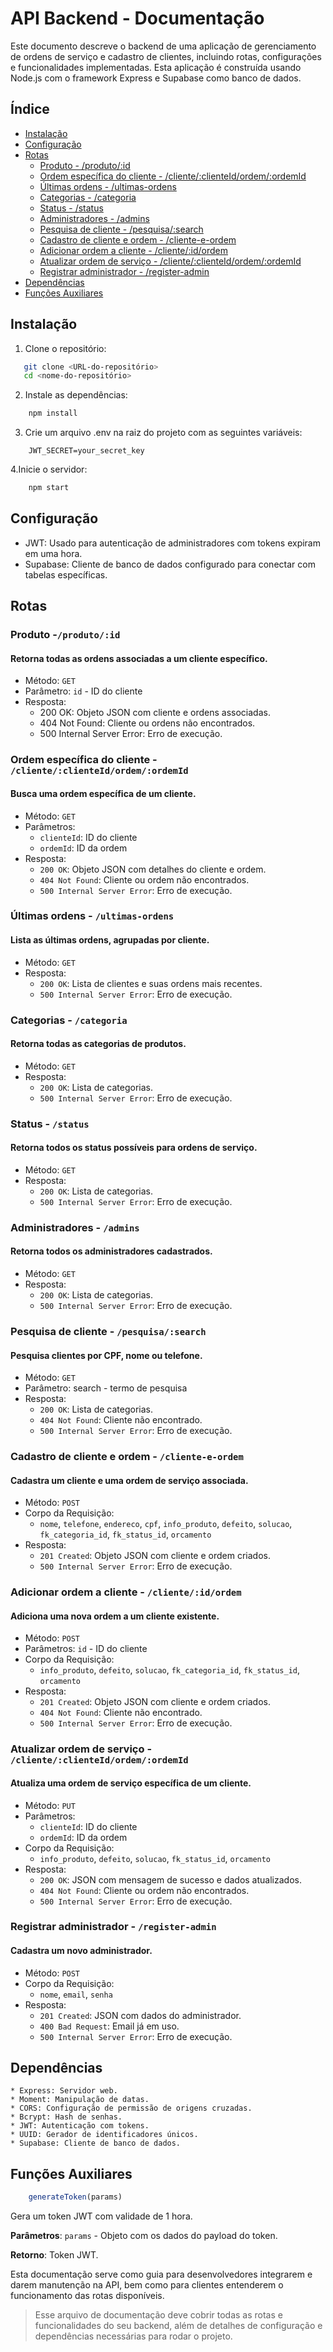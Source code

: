 # API Backend - Documentação

Este documento descreve o backend de uma aplicação de gerenciamento de ordens de serviço e cadastro de clientes, incluindo rotas, configurações e funcionalidades implementadas. Esta aplicação é construída usando Node.js com o framework Express e Supabase como banco de dados.

## Índice
- [Instalação](#instalação)
- [Configuração](#configuração)
- [Rotas](#rotas)
  - [Produto - /produto/:id](#produto---produtoid)
  - [Ordem específica do cliente - /cliente/:clienteId/ordem/:ordemId](#ordem-específica-do-cliente---clienteclienteidordemordemid)
  - [Últimas ordens - /ultimas-ordens](#últimas-ordens---ultimas-ordens)
  - [Categorias - /categoria](#categorias---categoria)
  - [Status - /status](#status---status)
  - [Administradores - /admins](#administradores---admins)
  - [Pesquisa de cliente - /pesquisa/:search](#pesquisa-de-cliente---pesquisasearch)
  - [Cadastro de cliente e ordem - /cliente-e-ordem](#cadastro-de-cliente-e-ordem---cliente-e-ordem)
  - [Adicionar ordem a cliente - /cliente/:id/ordem](#adicionar-ordem-a-cliente---clienteidordem)
  - [Atualizar ordem de serviço - /cliente/:clienteId/ordem/:ordemId](#atualizar-ordem-de-serviço---clienteclienteidordemordemid)
  - [Registrar administrador - /register-admin](#registrar-administrador---register-admin)
- [Dependências](#dependências)
- [Funções Auxiliares](#funções-auxiliares)

## Instalação
1. Clone o repositório:
```bash
   git clone <URL-do-repositório>
   cd <nome-do-repositório>
```

2. Instale as dependências:
```bash
    npm install
```

3. Crie um arquivo .env na raiz do projeto com as seguintes variáveis:
```plaintext
    JWT_SECRET=your_secret_key
```

4.Inicie o servidor:
```bash
    npm start
```

## Configuração
* JWT: Usado para autenticação de administradores com tokens expiram em uma hora.
* Supabase: Cliente de banco de dados configurado para conectar com tabelas específicas.

## Rotas

### Produto -```/produto/:id```
#### Retorna todas as ordens associadas a um cliente específico.

* Método: ```GET```
* Parâmetro: ```id``` - ID do cliente
* Resposta:
    * 200 OK: Objeto JSON com cliente e ordens associadas.
    * 404 Not Found: Cliente ou ordens não encontrados.
    * 500 Internal Server Error: Erro de execução.

### Ordem específica do cliente - ```/cliente/:clienteId/ordem/:ordemId```
#### Busca uma ordem específica de um cliente.

* Método: ```GET```
* Parâmetros:
    * ```clienteId```: ID do cliente
    * ```ordemId```: ID da ordem
* Resposta:
    * ```200 OK```: Objeto JSON com detalhes do cliente e ordem.
    * ```404 Not Found```: Cliente ou ordem não encontrados.
    * ```500 Internal Server Error```: Erro de execução.

### Últimas ordens - ```/ultimas-ordens```
#### Lista as últimas ordens, agrupadas por cliente.

* Método: ```GET```
* Resposta:
    * ```200 OK```: Lista de clientes e suas ordens mais recentes.
    * ```500 Internal Server Error```: Erro de execução.

### Categorias - ```/categoria```
#### Retorna todas as categorias de produtos.

* Método: ```GET```
* Resposta:
    * ```200 OK```: Lista de categorias.
    * ```500 Internal Server Error```: Erro de execução.

### Status - ```/status```
#### Retorna todos os status possíveis para ordens de serviço.

* Método: ```GET```
* Resposta:
    * ```200 OK```: Lista de categorias.
    * ```500 Internal Server Error```: Erro de execução.

### Administradores - ```/admins```
#### Retorna todos os administradores cadastrados.

* Método: ```GET```
* Resposta:
    * ```200 OK```: Lista de categorias.
    * ```500 Internal Server Error```: Erro de execução.

### Pesquisa de cliente - ```/pesquisa/:search```
#### Pesquisa clientes por CPF, nome ou telefone.

* Método: ```GET```
* Parâmetro: search - termo de pesquisa
* Resposta:
    * ```200 OK```: Lista de categorias.
    * ```404 Not Found```: Cliente não encontrado.
    * ```500 Internal Server Error```: Erro de execução.

### Cadastro de cliente e ordem - ```/cliente-e-ordem```
#### Cadastra um cliente e uma ordem de serviço associada.

* Método: ```POST```
* Corpo da Requisição:
    * ```nome```, ```telefone```, ```endereco```, ```cpf```, ```info_produto```, ```defeito```, ```solucao```, ```fk_categoria_id```, ```fk_status_id```, ```orcamento```
* Resposta:
    * ```201 Created```: Objeto JSON com cliente e ordem criados.
    * ```500 Internal Server Error```: Erro de execução.

### Adicionar ordem a cliente - ```/cliente/:id/ordem```
#### Adiciona uma nova ordem a um cliente existente.

* Método: ```POST```
* Parâmetros: ```id``` - ID do cliente
* Corpo da Requisição:
    * ```info_produto```, ```defeito```, ```solucao```, ```fk_categoria_id```, ```fk_status_id```, ```orcamento```
* Resposta:
    * ```201 Created```: Objeto JSON com cliente e ordem criados.
    * ```404 Not Found```: Cliente não encontrado.
    * ```500 Internal Server Error```: Erro de execução.

### Atualizar ordem de serviço - ```/cliente/:clienteId/ordem/:ordemId```
#### Atualiza uma ordem de serviço específica de um cliente.

* Método: ```PUT```
* Parâmetros:
    * ```clienteId```: ID do cliente
    * ```ordemId```: ID da ordem
* Corpo da Requisição:
    * ```info_produto```, ```defeito```, ```solucao```, ```fk_status_id```, ```orcamento```
* Resposta:
    * ```200 OK```: JSON com mensagem de sucesso e dados atualizados.
    * ```404 Not Found```: Cliente ou ordem não encontrados.
    * ```500 Internal Server Error```: Erro de execução.

### Registrar administrador - ```/register-admin```
#### Cadastra um novo administrador.

* Método: ```POST```
* Corpo da Requisição:
    * ```nome```, ```email```, ```senha```
* Resposta:
    * ```201 Created```: JSON com dados do administrador.
    * ```400 Bad Request```: Email já em uso.
    * ```500 Internal Server Error```: Erro de execução.

## Dependências
    * Express: Servidor web.
    * Moment: Manipulação de datas.
    * CORS: Configuração de permissão de origens cruzadas.
    * Bcrypt: Hash de senhas.
    * JWT: Autenticação com tokens.
    * UUID: Gerador de identificadores únicos.
    * Supabase: Cliente de banco de dados.

## Funções Auxiliares
```js
    generateToken(params)
```
Gera um token JWT com validade de 1 hora.

**Parâmetros**: ```params``` - Objeto com os dados do payload do token.

**Retorno**: Token JWT.

Esta documentação serve como guia para desenvolvedores integrarem e darem manutenção na API, bem como para clientes entenderem o funcionamento das rotas disponíveis.
>Esse arquivo de documentação deve cobrir todas as rotas e funcionalidades do seu backend, além de detalhes de configuração e dependências necessárias para rodar o projeto.
